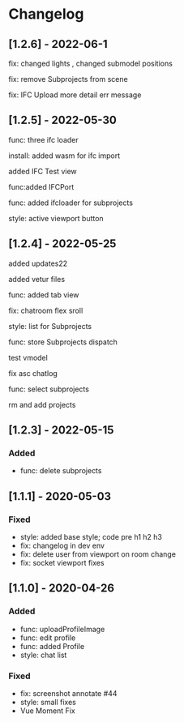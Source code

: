 # Changelog

## [1.2.6] - 2022-06-1

fix: changed lights , changed submodel positions

fix: remove Subprojects from scene

fix: IFC Upload more detail err message


## [1.2.5] - 2022-05-30

func: three ifc loader

install: added wasm for ifc import

added IFC Test view

func:added IFCPort

func: added ifcloader for subprojects

style: active viewport button

## [1.2.4] - 2022-05-25

added updates22

added vetur files

func: added tab view

fix: chatroom flex sroll

style: list for Subprojects

func: store Subprojects dispatch

test vmodel

fix asc chatlog

func: select subprojects

rm and add projects

## [1.2.3] - 2022-05-15
### Added
- func: delete subprojects

## [1.1.1] - 2020-05-03
### Fixed
-  style: added base style; code pre h1 h2 h3
-  fix: changelog in dev env
-  fix: delete user from viewport on room change
-  fix: socket viewport fixes


## [1.1.0] - 2020-04-26
### Added
- func: uploadProfileImage
- func: edit profile
- func: added Profile
- style: chat list

### Fixed
- fix: screenshot annotate #44
- style: small fixes
- Vue Moment Fix

